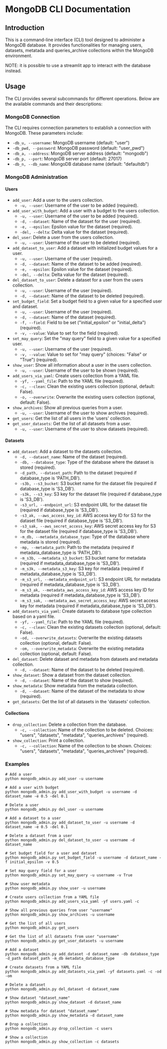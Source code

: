# MongoDB CLI Documentation

## Introduction
This is a command-line interface (CLI) tool designed to administer a MongoDB database. It provides functionalities for managing users, datasets, metatada and queries_archive collections within the MongoDB environment.

NOTE: it is possible to use a streamlit app to interact with the database instead.

## Usage
The CLI provides several subcommands for different operations. Below are the available commands and their descriptions:

### MongoDB Connection

The CLI requires connection parameters to establish a connection with MongoDB. These parameters include:

- `-db_u, --username`: MongoDB username (default: "user")
- `-db_pwd, --password`: MongoDB password (default: "user_pwd")
- `-db_a, --address`: MongoDB server address (default: "mongodb")
- `-db_p, --port`: MongoDB server port (default: 27017)
- `-db_n, --db_name`: MongoDB database name (default: "defaultdb")

### MongoDB Administration

#### Users

- `add_user`: Add a user to the users collection.
  - `-u, --user`: Username of the user to be added (required).
- `add_user_with_budget`: Add a user with a budget to the users collection.
  - `-u, --user`: Username of the user to be added (required).
  - `-d, --dataset`: Name of the dataset for the user (required).
  - `-e, --epsilon`: Epsilon value for the dataset (required).
  - `-del, --delta`: Delta value for the dataset (required).
- `del_user`: Delete a user from the users collection.
  - `-u, --user`: Username of the user to be deleted (required).
- `add_dataset_to_user`: Add a dataset with initialized budget values for a user.
  - `-u, --user`: Username of the user (required).
  - `-d, --dataset`: Name of the dataset to be added (required).
  - `-e, --epsilon`: Epsilon value for the dataset (required).
  - `-del, --delta`: Delta value for the dataset (required).
- `del_dataset_to_user`: Delete a dataset for a user from the users collection.
  - `-u, --user`: Username of the user (required).
  - `-d, --dataset`: Name of the dataset to be deleted (required).
- `set_budget_field`: Set a budget field to a given value for a specified user and dataset.
  - `-u, --user`: Username of the user (required).
  - `-d, --dataset`: Name of the dataset (required).
  - `-f, --field`: Field to be set ("initial_epsilon" or "initial_delta") (required).
  - `-v, --value`: Value to set for the field (required).
- `set_may_query`: Set the "may query" field to a given value for a specified user.
  - `-u, --user`: Username of the user (required).
  - `-v, --value`: Value to set for "may query" (choices: "False" or "True") (required).
- `show_user`: Show all information about a user in the users collection.
  - `-u, --user`: Username of the user to be shown (required).
- `add_users_via_yaml`: Create users collection from a YAML file.
  - `-yf, --yaml_file`: Path to the YAML file (required).
  - `-c, --clean`: Clean the existing users collection (optional, default: False).
  - `-o, --overwrite`: Overwrite the existing users collection (optional, default: False).
- `show_archives`: Show all previous queries from a user.
  - `-u, --user`: Username of the user to show archives (required).
- `get_users`: Get the list of all users in the 'users' collection.
- `get_user_datasets`: Get the list of all datasets from a user.
  - `-u, --user`: Username of the user to show datasets (required).


#### Datasets

- `add_dataset`: Add a dataset to the datasets collection.
  - `-d, --dataset_name`: Name of the dataset (required).
  - `-db, --database_type`: Type of the database where the dataset is stored (required).
  - `-d_path, --dataset_path`: Path to the dataset (required if database_type is 'PATH_DB').
  - `-s3b, --s3_bucket`: S3 bucket name for the dataset file (required if database_type is 'S3_DB').
  - `-s3k, --s3_key`: S3 key for the dataset file  (required if database_type is 'S3_DB').
  - `-s3_url, --endpoint_url`: S3 endpoint URL for the dataset file  (required if database_type is 'S3_DB').
  - `-s3_ak, --aws_access_key_id`: AWS access key ID for S3 for the dataset file (required if database_type is 'S3_DB').
  - `-s3_sak, --aws_secret_access_key`: AWS secret access key for S3 for the dataset file  (required if database_type is 'S3_DB').
  - `-m_db, --metadata_database_type`: Type of the database where metadata is stored (required).
  - `-mp, --metadata_path`: Path to the metadata (required if metadata_database_type is 'PATH_DB').
  - `-m_s3b, --metadata_s3_bucket`: S3 bucket name for metadata (required if metadata_database_type is 'S3_DB').
  - `-m_s3k, --metadata_s3_key`: S3 key for metadata (required if metadata_database_type is 'S3_DB').
  - `-m_s3_url, --metadata_endpoint_url`: S3 endpoint URL for metadata (required if metadata_database_type is 'S3_DB').
  - `-m_s3_ak, --metadata_aws_access_key_id`: AWS access key ID for metadata (required if metadata_database_type is 'S3_DB').
  - `-m_s3_sak, --metadata_aws_secret_access_key`: AWS secret access key for metadata (required if metadata_database_type is 'S3_DB').
- `add_datasets_via_yaml`: Create datasets to database type collection based on a yaml file.
  - `-yf, --yaml_file`: Path to the YAML file (required).
  - `-c, --clean`: Clean the existing datasets collection (optional, default: False).
  - `-od, --overwrite_datasets`: Overwrite the existing datasets collection (optional, default: False).
  - `-om, --overwrite_metadata`: Overwrite the existing metadata collection (optional, default: False).
- `del_dataset`: Delete dataset and metadata from datasets and metadata collection.
  - `-d, --dataset`: Name of the dataset to be deleted (required).
- `show_dataset`: Show a dataset from the dataset collection.
  - `-d, --dataset`: Name of the dataset to show (required).
- `show_metadata`: Show metadata from the metadata collection.
  - `-d, --dataset`: Name of the dataset of the metadata to show (required).
- `get_datasets`: Get the list of all datasets in the 'datasets' collection.

#### Collections

- `drop_collection`: Delete a collection from the database.
  - `-c, --collection`: Name of the collection to be deleted. Choices: "users", "datasets", "metadata", "queries_archives" (required).
- `show_collection`: Print a collection.
  - `-c, --collection`: Name of the collection to be shown. Choices: "users", "datasets", "metadata", "queries_archives" (required).

### Examples
```
# Add a user
python mongodb_admin.py add_user -u username

# Add a user with budget
python mongodb_admin.py add_user_with_budget -u username -d dataset_name -e 0.5 -del 0.1

# Delete a user
python mongodb_admin.py del_user -u username

# Add a dataset to a user
python mongodb_admin.py add_dataset_to_user -u username -d dataset_name -e 0.5 -del 0.1

# Delete a dataset from a user
python mongodb_admin.py del_dataset_to_user -u username -d dataset_name

# Set budget field for a user and dataset
python mongodb_admin.py set_budget_field -u username -d dataset_name -f initial_epsilon -v 0.5

# Set may query field for a user
python mongodb_admin.py set_may_query -u username -v True

# Show user metadata
python mongodb_admin.py show_user -u username

# Create users collection from a YAML file
python mongodb_admin.py add_users_via_yaml -yf users.yaml -c

# Show all previous queries from user "username"
python mongodb_admin.py show_archives -u username

# Get the list of all users
python mongodb_admin.py get_users

# Get the list of all datasets from user "username"
python mongodb_admin.py get_user_datasets -u username

# Add a dataset
python mongodb_admin.py add_dataset -d dataset_name -db database_type -d_path dataset_path -m_db metadata_database_type

# Create datasets from a YAML file
python mongodb_admin.py add_datasets_via_yaml -yf datasets.yaml -c -od -om

# Delete a dataset
python mongodb_admin.py del_dataset -d dataset_name

# Show dataset "dataset_name"
python mongodb_admin.py show_dataset -d dataset_name

# Show metadata for dataset "dataset_name"
python mongodb_admin.py show_metadata -d dataset_name

# Drop a collection
python mongodb_admin.py drop_collection -c users

# Show a collection
python mongodb_admin.py show_collection -c datasets
```
